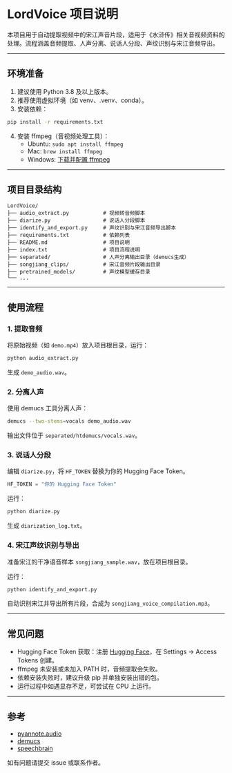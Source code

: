# LordVoice 项目说明

本项目用于自动提取视频中的宋江声音片段，适用于《水浒传》相关音视频资料的处理。流程涵盖音频提取、人声分离、说话人分段、声纹识别与宋江音频导出。

---

## 环境准备

1. 建议使用 Python 3.8 及以上版本。
2. 推荐使用虚拟环境（如 venv、.venv、conda）。
3. 安装依赖：

```bash
pip install -r requirements.txt
```

4. 安装 ffmpeg（音视频处理工具）：
   - Ubuntu: `sudo apt install ffmpeg`
   - Mac: `brew install ffmpeg`
   - Windows: [下载并配置 ffmpeg](https://ffmpeg.org/download.html)

---

## 项目目录结构

```
LordVoice/
├── audio_extract.py           # 视频转音频脚本
├── diarize.py                 # 说话人分段脚本
├── identify_and_export.py     # 声纹识别与宋江音频导出脚本
├── requirements.txt           # 依赖列表
├── README.md                  # 项目说明
├── index.txt                  # 项目流程说明
├── separated/                 # 人声分离输出目录（demucs生成）
├── songjiang_clips/           # 宋江音频片段输出目录
├── pretrained_models/         # 声纹模型缓存目录
└── ...
```

---

## 使用流程

### 1. 提取音频
将原始视频（如 `demo.mp4`）放入项目根目录，运行：

```bash
python audio_extract.py
```

生成 `demo_audio.wav`。

### 2. 分离人声
使用 demucs 工具分离人声：

```bash
demucs --two-stems=vocals demo_audio.wav
```

输出文件位于 `separated/htdemucs/vocals.wav`。

### 3. 说话人分段
编辑 `diarize.py`，将 `HF_TOKEN` 替换为你的 Hugging Face Token。

```python
HF_TOKEN = "你的 Hugging Face Token"
```

运行：

```bash
python diarize.py
```

生成 `diarization_log.txt`。

### 4. 宋江声纹识别与导出
准备宋江的干净语音样本 `songjiang_sample.wav`，放在项目根目录。

运行：

```bash
python identify_and_export.py
```

自动识别宋江并导出所有片段，合成为 `songjiang_voice_compilation.mp3`。

---

## 常见问题

- Hugging Face Token 获取：注册 [Hugging Face](https://huggingface.co/)，在 Settings -> Access Tokens 创建。
- ffmpeg 未安装或未加入 PATH 时，音频提取会失败。
- 依赖安装失败时，建议升级 pip 并单独安装出错的包。
- 运行过程中如遇显存不足，可尝试在 CPU 上运行。

---

## 参考
- [pyannote.audio](https://github.com/pyannote/pyannote-audio)
- [demucs](https://github.com/facebookresearch/demucs)
- [speechbrain](https://github.com/speechbrain/speechbrain)

如有问题请提交 issue 或联系作者。

